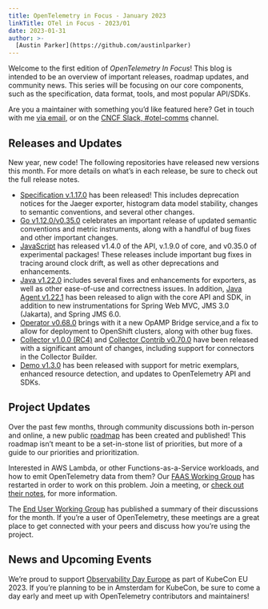 ```yaml
---
title: OpenTelemetry in Focus - January 2023
linkTitle: OTel in Focus - 2023/01
date: 2023-01-31
author: >-
  [Austin Parker](https://github.com/austinlparker)
---
```


Welcome to the first edition of _OpenTelemetry In Focus_! This blog is intended
to be an overview of important releases, roadmap updates, and community news.
This series will be focusing on our core components, such as the specification,
data format, tools, and most popular API/SDKs.

Are you a maintainer with something you’d like featured here? Get in touch with
me [via email](mailto:austin@lightstep.com), or on the
[CNCF Slack, #otel-comms](https://cloud-native.slack.com/archives/C02UN96HZH6)
channel.

## Releases and Updates

New year, new code! The following repositories have released new versions this
month. For more details on what’s in each release, be sure to check out the full
release notes.

- [Specification v.1.17.0](https://github.com/open-telemetry/opentelemetry-specification/releases/tag/v1.17.0)
  has been released! This includes deprecation notices for the Jaeger exporter,
  histogram data model stability, changes to semantic conventions, and several
  other changes.
- [Go v1.12.0/v0.35.0](https://github.com/open-telemetry/opentelemetry-go/releases/tag/v1.12.0)
  celebrates an important release of updated semantic conventions and metric
  instruments, along with a handful of bug fixes and other important changes.
- [JavaScript](https://github.com/open-telemetry/opentelemetry-js/releases) has
  released v1.4.0 of the API, v.1.9.0 of core, and v0.35.0 of experimental
  packages! These releases include important bug fixes in tracing around clock
  drift, as well as other deprecations and enhancements.
- [Java v1.22.0](https://github.com/open-telemetry/opentelemetry-java/releases/tag/v1.22.0)
  includes several fixes and enhancements for exporters, as well as other
  ease-of-use and correctness issues. In addition,
  [Java Agent v1.22.1](https://github.com/open-telemetry/opentelemetry-java-instrumentation/releases/tag/v1.22.1)
  has been released to align with the core API and SDK, in addition to new
  instrumentations for Spring Web MVC, JMS 3.0 (Jakarta), and Spring JMS 6.0.
- [Operator v0.68.0](https://github.com/open-telemetry/opentelemetry-operator/releases/tag/v0.68.0)
  brings with it a new OpAMP Bridge service,and a fix to allow for deployment to
  OpenShift clusters, along with other bug fixes.
- [Collector v1.0.0 (RC4)](https://github.com/open-telemetry/opentelemetry-collector/releases/tag/v0.70.0)
  and
  [Collector Contrib v0.70.0](https://github.com/open-telemetry/opentelemetry-collector-contrib/releases/tag/v0.70.0)
  have been released with a significant amount of changes, including support for
  connectors in the Collector Builder.
- [Demo v1.3.0](https://github.com/open-telemetry/opentelemetry-demo/releases/tag/1.3.0)
  has been released with support for metric exemplars, enhanced resource
  detection, and updates to OpenTelemetry API and SDKs.

## Project Updates

Over the past few months, through community discussions both in-person and
online, a new public [roadmap](/community/roadmap/) has been created and
published! This roadmap isn’t meant to be a set-in-stone list of priorities, but
more of a guide to our priorities and prioritization.

Interested in AWS Lambda, or other Functions-as-a-Service workloads, and how to
emit OpenTelemetry data from them? Our
[FAAS Working Group](https://github.com/open-telemetry/community#implementation-sigs)
has restarted in order to work on this problem. Join a meeting, or
[check out their notes](https://docs.google.com/document/d/187XYoQcXQ9JxS_5v2wvZ0NEysaJ02xoOYNXj08pT0zc/edit),
for more information.

The [End User Working Group](/blog/2023/otel-end-user-discussions-january-2023)
has published a summary of their discussions for the month. If you’re a user of
OpenTelemetry, these meetings are a great place to get connected with your peers
and discuss how you’re using the project.

## News and Upcoming Events

We’re proud to support
[Observability Day Europe](https://events.linuxfoundation.org/kubecon-cloudnativecon-europe/cncf-hosted-co-located-events/observability-day/)
as part of KubeCon EU 2023. If you’re planning to be in Amsterdam for KubeCon,
be sure to come a day early and meet up with OpenTelemetry contributors and
maintainers!
